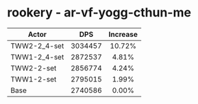 # rookery - ar-vf-yogg-cthun-me
| Actor | DPS | Increase |
|---|:---:|:---:|
|TWW2-2_4-set|3034457|10.72%|
|TWW1-2_4-set|2872537|4.81%|
|TWW2-2-set|2856774|4.24%|
|TWW1-2-set|2795015|1.99%|
|Base|2740586|0.00%|
